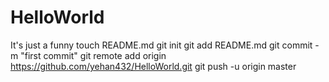 HelloWorld
==========

It's just a funny
touch README.md
git init
git add README.md
git commit -m "first commit"
git remote add origin https://github.com/yehan432/HelloWorld.git
git push -u origin master
